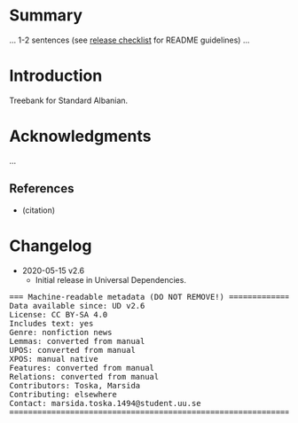 # Summary

... 1-2 sentences (see [release checklist](http://universaldependencies.org/release_checklist.html#the-readme-file) for README guidelines) ...


# Introduction

Treebank for Standard Albanian.


# Acknowledgments

...

## References

* (citation)


# Changelog

* 2020-05-15 v2.6
  * Initial release in Universal Dependencies.


<pre>
=== Machine-readable metadata (DO NOT REMOVE!) ================================
Data available since: UD v2.6
License: CC BY-SA 4.0
Includes text: yes
Genre: nonfiction news
Lemmas: converted from manual
UPOS: converted from manual
XPOS: manual native
Features: converted from manual
Relations: converted from manual
Contributors: Toska, Marsida
Contributing: elsewhere
Contact: marsida.toska.1494@student.uu.se
===============================================================================
</pre>
